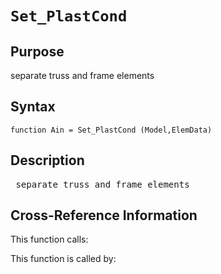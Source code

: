 
<!-- <a name="_top"></a>
<div><a href="../../index.md">Home</a> &gt;  <a href="#">src</a> &gt; <a href="index.md">Other</a> &gt; Set_PlastCond.m</div> -->

<!--<table width="100%"><tr><td align="left"><a href="../../index.md"><img alt="<" border="0" src="../../left.png">&nbsp;Master index</a></td>
<td align="right"><a href="index.md">Index for src\Other&nbsp;<img alt=">" border="0" src="../../right.png"></a></td></tr></table>-->
# `Set_PlastCond`
<!-- <h1>Set_PlastCond
</h1> -->

## <a name="_name"></a>Purpose

<!-- <h2 id="purpose"><a name="_name"></a>Purpose</h2> -->

separate truss and frame elements

<!-- <div class="box"><strong>separate truss and frame elements</strong></div> -->

## <a name="_synopsis"></a>Syntax

`function Ain = Set_PlastCond (Model,ElemData)` 
## <a name="_description"></a>Description

<pre class="comment"> separate truss and frame elements</pre>
<!-- <div class="fragment"><pre class="comment"> separate truss and frame elements</pre></div> -->

<!-- crossreference -->
## <a name="_cross"></a>Cross-Reference Information

This function calls:
<ul style="list-style-image:url(../../matlabicon.gif)">
</ul>
This function is called by:
<ul style="list-style-image:url(../../matlabicon.gif)">
</ul>
<!-- crossreference -->




<!-- <hr><address>Generated on Tue 14-Jul-2020 22:59:26 by <strong><a href="http://www.artefact.tk/software/matlab/m2html/" title="Matlab Documentation in HTML">m2html</a></strong> &copy; 2005</address> -->